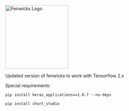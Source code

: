 <img src="https://github.com/fenwickslab/fenwicks/blob/master/readme/fenwicks_logo.jpg" alt="Fenwicks Logo" width="200"/>

Updated version of fenwicks to work with Tensorflow 2.x

Special requirements:

```console
pip install keras_applications==1.0.7 --no-deps
```
```console
pip install chart_studio
```
